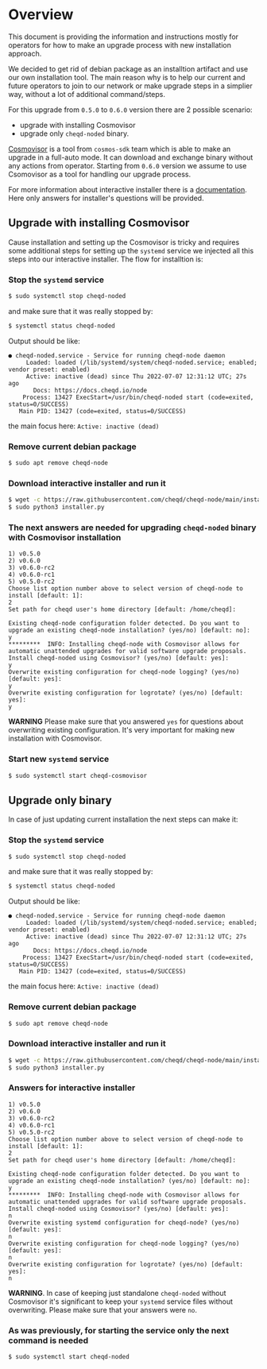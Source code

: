 # Overview

This document is providing the information and instructions mostly for operators for how to make an upgrade process with new installation approach.

We decided to get rid of debian package as an installtion artifact and use our own installation tool. The main reason why is to help our current and future operators to join to our network or make upgrade steps in a simplier way, without a lot of additional command/steps.

For this upgrade from `0.5.0` to `0.6.0` version there are 2 possible scenario:
- upgrade with installing Cosmovisor
- upgrade only `cheqd-noded` binary.

[Cosmovisor](https://docs.cosmos.network/main/run-node/cosmovisor.html) is a tool from `cosmos-sdk` team which is able to make an upgrade in a full-auto mode. It can download and exchange binary without any actions from operator. Starting from `0.6.0` version we assume to use Csomovisor as a tool for handling our upgrade process. 

For more information about interactive installer there is a [documentation](./interactive-installer.md).
Here only answers for installer's questions will be provided.

## Upgrade with installing Cosmovisor

Cause installation and setting up the Cosmovisor is tricky and requires some additional steps for setting up the `systemd` service we injected all this steps into our interactive installer.
The flow for installtion is:

### Stop the `systemd` service

```bash
$ sudo systemctl stop cheqd-noded
```

and make sure that it was really stopped by:

```bash
$ systemctl status cheqd-noded
```

Output should be like:

```text
● cheqd-noded.service - Service for running cheqd-node daemon
     Loaded: loaded (/lib/systemd/system/cheqd-noded.service; enabled; vendor preset: enabled)
     Active: inactive (dead) since Thu 2022-07-07 12:31:12 UTC; 27s ago
       Docs: https://docs.cheqd.io/node
    Process: 13427 ExecStart=/usr/bin/cheqd-noded start (code=exited, status=0/SUCCESS)
   Main PID: 13427 (code=exited, status=0/SUCCESS)
```

the main focus here: `Active: inactive (dead)`

### Remove current debian package

```bash
$ sudo apt remove cheqd-node
```

### Download interactive installer and run it

```bash
$ wget -c https://raw.githubusercontent.com/cheqd/cheqd-node/main/installer/installer.py
$ sudo python3 installer.py
```

### The next answers are needed for upgrading `cheqd-noded` binary with Cosmovisor installation

```text
1) v0.5.0
2) v0.6.0
3) v0.6.0-rc2
4) v0.6.0-rc1
5) v0.5.0-rc2
Choose list option number above to select version of cheqd-node to install [default: 1]:
2
Set path for cheqd user's home directory [default: /home/cheqd]:

Existing cheqd-node configuration folder detected. Do you want to upgrade an existing cheqd-node installation? (yes/no) [default: no]:
y
*********  INFO: Installing cheqd-node with Cosmovisor allows for automatic unattended upgrades for valid software upgrade proposals.
Install cheqd-noded using Cosmovisor? (yes/no) [default: yes]:
y
Overwrite existing configuration for cheqd-node logging? (yes/no) [default: yes]:
y
Overwrite existing configuration for logrotate? (yes/no) [default: yes]:
y
```
**WARNING** Please make sure that you answered `yes` for questions about overwriting existing configuration. It's very important for making new installation with Cosmovisor.

### Start new `systemd` service

```bash
$ sudo systemctl start cheqd-cosmovisor
```

## Upgrade only binary

In case of just updating current installation the next steps can make it:

### Stop the `systemd` service

```bash
$ sudo systemctl stop cheqd-noded
```

and make sure that it was really stopped by:

```bash
$ systemctl status cheqd-noded
```

Output should be like:

```text
● cheqd-noded.service - Service for running cheqd-node daemon
     Loaded: loaded (/lib/systemd/system/cheqd-noded.service; enabled; vendor preset: enabled)
     Active: inactive (dead) since Thu 2022-07-07 12:31:12 UTC; 27s ago
       Docs: https://docs.cheqd.io/node
    Process: 13427 ExecStart=/usr/bin/cheqd-noded start (code=exited, status=0/SUCCESS)
   Main PID: 13427 (code=exited, status=0/SUCCESS)
```

the main focus here: `Active: inactive (dead)`

### Remove current debian package

```bash
$ sudo apt remove cheqd-node
```

### Download interactive installer and run it

```bash
$ wget -c https://raw.githubusercontent.com/cheqd/cheqd-node/main/installer/installer.py
$ sudo python3 installer.py
```

### Answers for interactive installer

```text
1) v0.5.0
2) v0.6.0
3) v0.6.0-rc2
4) v0.6.0-rc1
5) v0.5.0-rc2
Choose list option number above to select version of cheqd-node to install [default: 1]:
2
Set path for cheqd user's home directory [default: /home/cheqd]:

Existing cheqd-node configuration folder detected. Do you want to upgrade an existing cheqd-node installation? (yes/no) [default: no]:
y
*********  INFO: Installing cheqd-node with Cosmovisor allows for automatic unattended upgrades for valid software upgrade proposals.
Install cheqd-noded using Cosmovisor? (yes/no) [default: yes]:
n
Overwrite existing systemd configuration for cheqd-node? (yes/no) [default: yes]:
n
Overwrite existing configuration for cheqd-node logging? (yes/no) [default: yes]:
n
Overwrite existing configuration for logrotate? (yes/no) [default: yes]:
n
```

**WARNING**. In case of keeping just standalone `cheqd-noded` without Cosmovisor it's significant to keep your `systemd` service files without overwriting. Please make sure that your answers were `no`.

### As was previously, for starting the service only the next command is needed

```bash
$ sudo systemctl start cheqd-noded
```